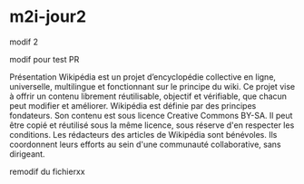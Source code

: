 # m2i-jour2



modif 2




modif pour test PR


Présentation
Wikipédia est un projet d’encyclopédie collective en ligne, universelle, 
multilingue et fonctionnant sur le principe du wiki. Ce projet vise à offrir un contenu librement réutilisable, 
objectif et vérifiable, que chacun peut modifier et améliorer. 
Wikipédia est définie par des principes fondateurs. Son contenu est sous licence Creative Commons BY-SA. 
Il peut être copié et réutilisé sous la même licence, sous réserve d'en respecter les conditions. 
Les rédacteurs des articles de Wikipédia sont bénévoles. Ils coordonnent leurs efforts au sein d'une communauté 
collaborative, sans dirigeant. 

remodif du fichierxx